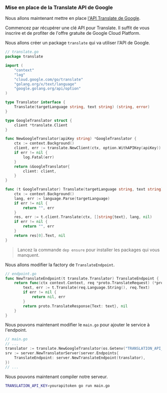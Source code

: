 ### Mise en place de la Translate API de Google

Nous allons maintenant mettre en place [l'API Translate de Google](https://cloud.google.com/translate/?hl=fr).

Commencez par récupérer une clé API pour Translate. Il suffit de vous inscrire et de profiter de l'offre gratuite de Google Cloud Platform.

Nous allons créer un package `translate` qui va utiliser l'API de Google.
```go
// translate.go
package translate

import (
    "context"
    "log"
    "cloud.google.com/go/translate"
    "golang.org/x/text/language"
    "google.golang.org/api/option"
)

type Translator interface {
    Translate(targetLanguage string, text string) (string, error)
}

type GoogleTranslator struct {
    client *translate.Client
}

func NewGoogleTranslator(apiKey string) *GoogleTranslator {
    ctx := context.Background()
    client, err := translate.NewClient(ctx, option.WithAPIKey(apiKey))
    if err != nil {
        log.Fatal(err)
    }
    return &GoogleTranslator{
        client: client,
    }
}

func (t GoogleTranslator) Translate(targetLanguage string, text string) (string, error) {
    ctx := context.Background()
    lang, err := language.Parse(targetLanguage)
    if err != nil {
        return "", err
    }
    res, err := t.client.Translate(ctx, []string{text}, lang, nil)
    if err != nil {
        return "", err
    }
    return res[0].Text, nil
}
```
>Lancez la commande `dep ensure` pour installer les packages qui vous manquent.

Nous allons modifier la factory de `TranslateEndpoint`.
```go
// endpoint.go
func NewTranslateEndpoint(t translate.Translator) TranslateEndpoint {
    return func(ctx context.Context, req *proto.TranslateRequest) (*proto.TranslateResponse, error) {
        text, err := t.Translate(req.Language.String(), req.Text)
        if err != nil {
            return nil, err
        }
        return proto.TranslateResponse{Text: text}, nil
    }
}
```
Nous pouvons maintenant modifier le `main.go` pour ajouter le service à l'endpoint.
```go
// main.go
// ...
translator := translate.NewGoogleTranslator(os.Getenv("TRANSLATION_API_KEY"))
srv := server.NewTranslatorServer(server.Endpoints{
    TranslateEndpoint: server.NewTranslateEndpoint(translator),
})
// ...
```
Nous pouvons maintenant compiler notre serveur.
```bash
TRANSLATION_API_KEY=yourapitoken go run main.go
```
